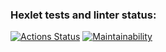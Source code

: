 ### Hexlet tests and linter status:
[![Actions Status](https://github.com/Petr-Korolev/python-project-49/actions/workflows/hexlet-check.yml/badge.svg)](https://github.com/Petr-Korolev/python-project-49/actions)
[![Maintainability](https://api.codeclimate.com/v1/badges/d79424c3a22d1fb8bbec/maintainability)](https://codeclimate.com/github/Petr-Korolev/python-project-49/maintainability)
